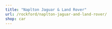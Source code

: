 ```yaml
---
title: "Naplton Jaguar & Land Rover"
url: /rockford/naplton-jaguar-and-land-rover/
shop: car
---
```


